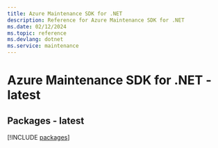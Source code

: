 ```yaml
---
title: Azure Maintenance SDK for .NET
description: Reference for Azure Maintenance SDK for .NET
ms.date: 02/12/2024
ms.topic: reference
ms.devlang: dotnet
ms.service: maintenance
---
```

# Azure Maintenance SDK for .NET - latest
## Packages - latest
[!INCLUDE [packages](maintenance-index.md)]